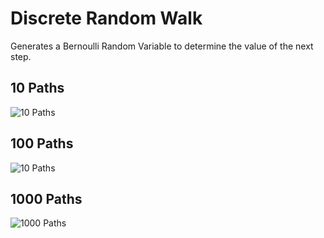 Discrete Random Walk
====================

Generates a Bernoulli Random Variable to determine the value of the next step.

10 Paths
--------
![10 Paths](https://raw.githubusercontent.com/matthewfieger/discrete_random_walk/master/10.png)

100 Paths
--------
![10 Paths](https://raw.githubusercontent.com/matthewfieger/discrete_random_walk/master/100.png)

1000 Paths
--------
![1000 Paths](https://raw.githubusercontent.com/matthewfieger/discrete_random_walk/master/1000.png)

